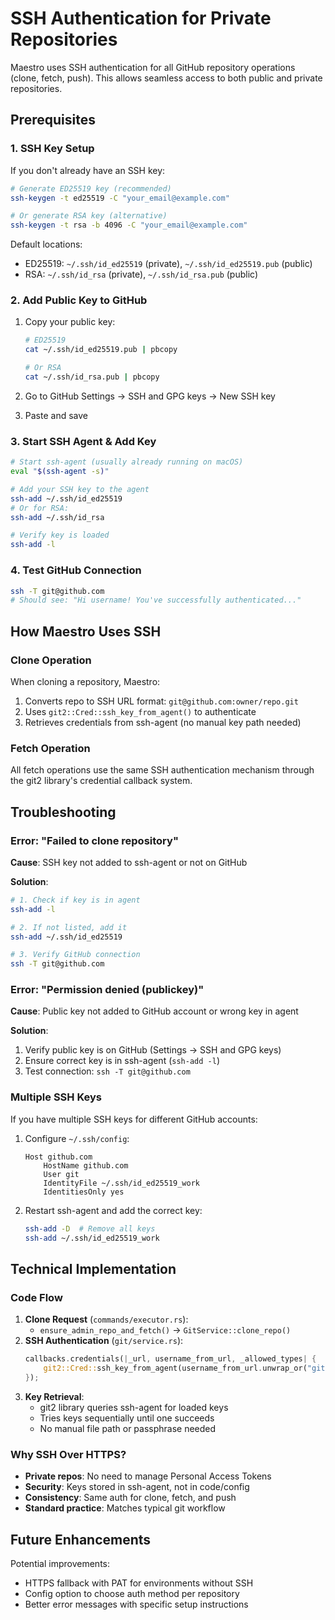 # SSH Authentication for Private Repositories

Maestro uses SSH authentication for all GitHub repository operations (clone, fetch, push). This allows seamless access to both public and private repositories.

## Prerequisites

### 1. SSH Key Setup

If you don't already have an SSH key:

```bash
# Generate ED25519 key (recommended)
ssh-keygen -t ed25519 -C "your_email@example.com"

# Or generate RSA key (alternative)
ssh-keygen -t rsa -b 4096 -C "your_email@example.com"
```

Default locations:

- ED25519: `~/.ssh/id_ed25519` (private), `~/.ssh/id_ed25519.pub` (public)
- RSA: `~/.ssh/id_rsa` (private), `~/.ssh/id_rsa.pub` (public)

### 2. Add Public Key to GitHub

1. Copy your public key:

   ```bash
   # ED25519
   cat ~/.ssh/id_ed25519.pub | pbcopy

   # Or RSA
   cat ~/.ssh/id_rsa.pub | pbcopy
   ```

2. Go to GitHub Settings → SSH and GPG keys → New SSH key
3. Paste and save

### 3. Start SSH Agent & Add Key

```bash
# Start ssh-agent (usually already running on macOS)
eval "$(ssh-agent -s)"

# Add your SSH key to the agent
ssh-add ~/.ssh/id_ed25519
# Or for RSA:
ssh-add ~/.ssh/id_rsa

# Verify key is loaded
ssh-add -l
```

### 4. Test GitHub Connection

```bash
ssh -T git@github.com
# Should see: "Hi username! You've successfully authenticated..."
```

## How Maestro Uses SSH

### Clone Operation

When cloning a repository, Maestro:

1. Converts repo to SSH URL format: `git@github.com:owner/repo.git`
2. Uses `git2::Cred::ssh_key_from_agent()` to authenticate
3. Retrieves credentials from ssh-agent (no manual key path needed)

### Fetch Operation

All fetch operations use the same SSH authentication mechanism through the git2 library's credential callback system.

## Troubleshooting

### Error: "Failed to clone repository"

**Cause**: SSH key not added to ssh-agent or not on GitHub

**Solution**:

```bash
# 1. Check if key is in agent
ssh-add -l

# 2. If not listed, add it
ssh-add ~/.ssh/id_ed25519

# 3. Verify GitHub connection
ssh -T git@github.com
```

### Error: "Permission denied (publickey)"

**Cause**: Public key not added to GitHub account or wrong key in agent

**Solution**:

1. Verify public key is on GitHub (Settings → SSH and GPG keys)
2. Ensure correct key is in ssh-agent (`ssh-add -l`)
3. Test connection: `ssh -T git@github.com`

### Multiple SSH Keys

If you have multiple SSH keys for different GitHub accounts:

1. Configure `~/.ssh/config`:

   ```
   Host github.com
       HostName github.com
       User git
       IdentityFile ~/.ssh/id_ed25519_work
       IdentitiesOnly yes
   ```

2. Restart ssh-agent and add the correct key:
   ```bash
   ssh-add -D  # Remove all keys
   ssh-add ~/.ssh/id_ed25519_work
   ```

## Technical Implementation

### Code Flow

1. **Clone Request** (`commands/executor.rs`):
   - `ensure_admin_repo_and_fetch()` → `GitService::clone_repo()`
2. **SSH Authentication** (`git/service.rs`):
   ```rust
   callbacks.credentials(|_url, username_from_url, _allowed_types| {
       git2::Cred::ssh_key_from_agent(username_from_url.unwrap_or("git"))
   });
   ```
3. **Key Retrieval**:
   - git2 library queries ssh-agent for loaded keys
   - Tries keys sequentially until one succeeds
   - No manual file path or passphrase needed

### Why SSH Over HTTPS?

- **Private repos**: No need to manage Personal Access Tokens
- **Security**: Keys stored in ssh-agent, not in code/config
- **Consistency**: Same auth for clone, fetch, and push
- **Standard practice**: Matches typical git workflow

## Future Enhancements

Potential improvements:

- HTTPS fallback with PAT for environments without SSH
- Config option to choose auth method per repository
- Better error messages with specific setup instructions

